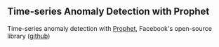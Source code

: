 ## Time-series Anomaly Detection with Prophet

Time-series anomaly detection with [Prophet](https://facebook.github.io/prophet/), Facebook's open-source library ([github](https://github.com/facebook/prophet))

